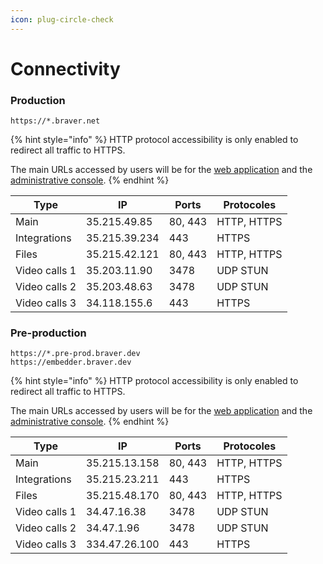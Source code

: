 ```yaml
---
icon: plug-circle-check
---
```


# Connectivity

### Production

```url
https://*.braver.net
```

{% hint style="info" %}
HTTP protocol accessibility is only enabled to redirect all traffic to HTTPS.

The main URLs accessed by users will be for the [web application](https://app.braver.net) and the [administrative console](https://admin.braver.net).
{% endhint %}

| Type          | IP            | Ports   | Protocoles  |
| ------------- | ------------- | ------- | ----------- |
| Main          | 35.215.49.85  | 80, 443 | HTTP, HTTPS |
| Integrations  | 35.215.39.234 | 443     | HTTPS       |
| Files         | 35.215.42.121 | 80, 443 | HTTP, HTTPS |
| Video calls 1 | 35.203.11.90  | 3478    | UDP STUN    |
| Video calls 2 | 35.203.48.63  | 3478    | UDP STUN    |
| Video calls 3 | 34.118.155.6  | 443     | HTTPS       |

### Pre-production

```url
https://*.pre-prod.braver.dev
https://embedder.braver.dev
```

{% hint style="info" %}
HTTP protocol accessibility is only enabled to redirect all traffic to HTTPS.

The main URLs accessed by users will be for the [web application](https://app.pre-prod.braver.dev) and the [administrative console](https://admin.pre-prod.braver.dev).
{% endhint %}

| Type          | IP            | Ports   | Protocoles  |
| ------------- | ------------- | ------- | ----------- |
| Main          | 35.215.13.158 | 80, 443 | HTTP, HTTPS |
| Integrations  | 35.215.23.211 | 443     | HTTPS       |
| Files         | 35.215.48.170 | 80, 443 | HTTP, HTTPS |
| Video calls 1 | 34.47.16.38   | 3478    | UDP STUN    |
| Video calls 2 | 34.47.1.96    | 3478    | UDP STUN    |
| Video calls 3 | 334.47.26.100 | 443     | HTTPS       |
